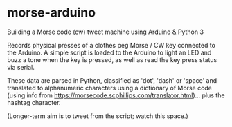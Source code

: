 # morse-arduino
Building a Morse code (cw) tweet machine using Arduino &amp; Python 3

Records physical presses of a clothes peg Morse / CW key connected to the Arduino. 
A simple script is loaded to the Arduino to light an LED and buzz a tone when the key is pressed, as well as read the key press status via serial. 

These data are parsed in Python, classified as 'dot', 'dash' or 'space' and translated to alphanumeric characters using a dictionary of Morse code (using info from https://morsecode.scphillips.com/translator.html)... plus the hashtag character.

(Longer-term aim is to tweet from the script; watch this space.)
